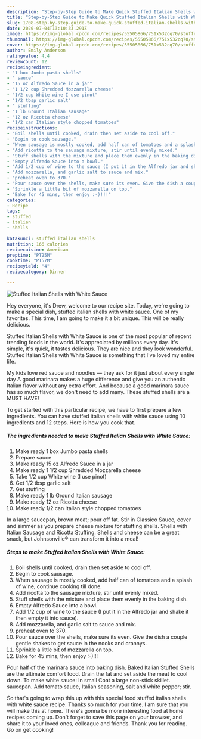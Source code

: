 ```yaml
---
description: "Step-by-Step Guide to Make Quick Stuffed Italian Shells with White Sauce"
title: "Step-by-Step Guide to Make Quick Stuffed Italian Shells with White Sauce"
slug: 1708-step-by-step-guide-to-make-quick-stuffed-italian-shells-with-white-sauce
date: 2020-07-04T13:10:33.291Z
image: https://img-global.cpcdn.com/recipes/55505866/751x532cq70/stuffed-italian-shells-with-white-sauce-recipe-main-photo.jpg
thumbnail: https://img-global.cpcdn.com/recipes/55505866/751x532cq70/stuffed-italian-shells-with-white-sauce-recipe-main-photo.jpg
cover: https://img-global.cpcdn.com/recipes/55505866/751x532cq70/stuffed-italian-shells-with-white-sauce-recipe-main-photo.jpg
author: Emily Anderson
ratingvalue: 4.4
reviewcount: 12
recipeingredient:
- "1 box Jumbo pasta shells"
- " sauce"
- "15 oz Alfredo Sauce in a jar"
- "1 1/2 cup Shredded Mozzarella cheese"
- "1/2 cup White wine I use pinot"
- "1/2 tbsp garlic salt"
- " stuffing"
- "1 lb Ground Italian sausage"
- "12 oz Ricotta cheese"
- "1/2 can Italian style chopped tomatoes"
recipeinstructions:
- "Boil shells until cooked, drain then set aside to cool off."
- "Begin to cook sausage."
- "When sausage is mostly cooked, add half can of tomatoes and a splash of wine, continue cooking till done."
- "Add ricotta to the sausage mixture, stir until evenly mixed."
- "Stuff shells with the mixture and place them evenly in the baking dish."
- "Empty Alfredo Sauce into a bowl."
- "Add 1/2 cup of wine to the sauce (I put it in the Alfredo jar and shake it then empty it into sauce)."
- "Add mozzarella, and garlic salt to sauce and mix."
- "preheat oven to 370."
- "Pour sauce over the shells, make sure its even. Give the dish a couple gentle shakes to get sauce in the nooks and crannys."
- "Sprinkle a little bit of mozzarella on top."
- "Bake for 45 mins, then enjoy :-)!!!"
categories:
- Recipe
tags:
- stuffed
- italian
- shells

katakunci: stuffed italian shells 
nutrition: 166 calories
recipecuisine: American
preptime: "PT25M"
cooktime: "PT57M"
recipeyield: "4"
recipecategory: Dinner

---
```



![Stuffed Italian Shells with White Sauce](https://img-global.cpcdn.com/recipes/55505866/751x532cq70/stuffed-italian-shells-with-white-sauce-recipe-main-photo.jpg)

Hey everyone, it's Drew, welcome to our recipe site. Today, we're going to make a special dish, stuffed italian shells with white sauce. One of my favorites. This time, I am going to make it a bit unique. This will be really delicious.

Stuffed Italian Shells with White Sauce is one of the most popular of recent trending foods in the world. It's appreciated by millions every day. It's simple, it's quick, it tastes delicious. They are nice and they look wonderful. Stuffed Italian Shells with White Sauce is something that I've loved my entire life.

My kids love red sauce and noodles — they ask for it just about every single day A good marinara makes a huge difference and give you an authentic Italian flavor without any extra effort. And because a good marinara sauce has so much flavor, we don&#39;t need to add many. These stuffed shells are a MUST HAVE!


To get started with this particular recipe, we have to first prepare a few ingredients. You can have stuffed italian shells with white sauce using 10 ingredients and 12 steps. Here is how you cook that.

<!--inarticleads1-->

##### The ingredients needed to make Stuffed Italian Shells with White Sauce:

1. Make ready 1 box Jumbo pasta shells
1. Prepare  sauce
1. Make ready 15 oz Alfredo Sauce in a jar
1. Make ready 1 1/2 cup Shredded Mozzarella cheese
1. Take 1/2 cup White wine (I use pinot)
1. Get 1/2 tbsp garlic salt
1. Get  stuffing
1. Make ready 1 lb Ground Italian sausage
1. Make ready 12 oz Ricotta cheese
1. Make ready 1/2 can Italian style chopped tomatoes


In a large saucepan, brown meat; pour off fat. Stir in Classico Sauce, cover and simmer as you prepare cheese mixture for stuffing shells. Shells with Italian Sausage and Ricotta Stuffing. Shells and cheese can be a great snack, but Johnsonville® can transform it into a meal! 

<!--inarticleads2-->

##### Steps to make Stuffed Italian Shells with White Sauce:

1. Boil shells until cooked, drain then set aside to cool off.
1. Begin to cook sausage.
1. When sausage is mostly cooked, add half can of tomatoes and a splash of wine, continue cooking till done.
1. Add ricotta to the sausage mixture, stir until evenly mixed.
1. Stuff shells with the mixture and place them evenly in the baking dish.
1. Empty Alfredo Sauce into a bowl.
1. Add 1/2 cup of wine to the sauce (I put it in the Alfredo jar and shake it then empty it into sauce).
1. Add mozzarella, and garlic salt to sauce and mix.
1. preheat oven to 370.
1. Pour sauce over the shells, make sure its even. Give the dish a couple gentle shakes to get sauce in the nooks and crannys.
1. Sprinkle a little bit of mozzarella on top.
1. Bake for 45 mins, then enjoy :-)!!!


Pour half of the marinara sauce into baking dish. Baked Italian Stuffed Shells are the ultimate comfort food. Drain the fat and set aside the meat to cool down. To make white sauce: In small Coat a large non-stick skillet. saucepan. Add tomato sauce, Italian seasoning, salt and white pepper; stir. 

So that's going to wrap this up with this special food stuffed italian shells with white sauce recipe. Thanks so much for your time. I am sure that you will make this at home. There's gonna be more interesting food at home recipes coming up. Don't forget to save this page on your browser, and share it to your loved ones, colleague and friends. Thank you for reading. Go on get cooking!
